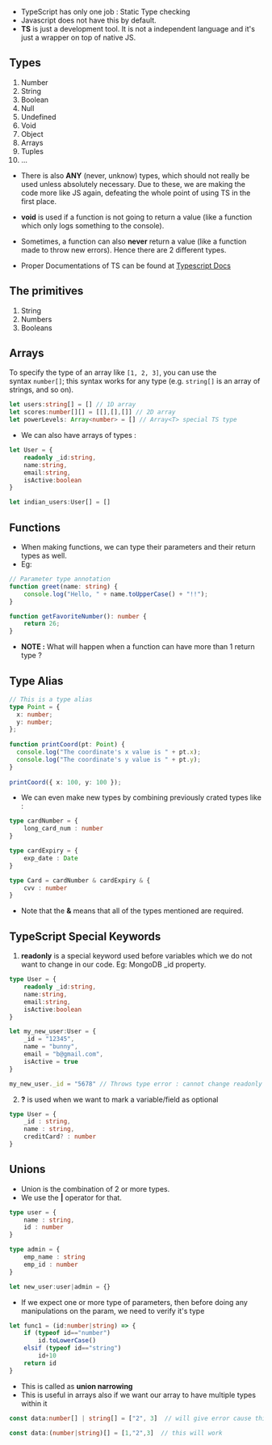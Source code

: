 - TypeScript has only one job : Static Type checking
- Javascript does not have this by default.
- **TS** is just a development tool. It is not a independent language and it's just a wrapper on top of native JS.

## Types 

1. Number 
2. String 
3. Boolean
4. Null
5. Undefined 
6. Void 
7. Object 
8. Arrays
9. Tuples
10. ...

- There is also **ANY** (never, unknow) types, which should not really be used unless absolutely necessary. Due to these, we are making the code more like JS again, defeating the whole point of using TS in the first place.
- **void** is used if a function is not going to return a value (like a function which only logs something to the console).
- Sometimes, a function can also **never** return a value (like a function made to throw new errors). Hence there are 2 different types. 

- Proper Documentations of TS can be found at [Typescript Docs](https://www.typescriptlang.org/docs/handbook/2/everyday-types.html#the-primitives-string-number-and-boolean)

## The primitives

1. String 
2. Numbers 
3. Booleans

## Arrays 

To specify the type of an array like `[1, 2, 3]`, you can use the syntax `number[]`; this syntax works for any type (e.g. `string[]` is an array of strings, and so on).

```typescript
let users:string[] = [] // 1D array
let scores:number[][] = [[],[],[]] // 2D array
let powerLevels: Array<number> = [] // Array<T> special TS type
```
- We can also have arrays of types :
```typescript
let User = {
	readonly _id:string,
	name:string,
	email:string,
	isActive:boolean
}

let indian_users:User[] = []
```

## Functions 

- When making functions, we can type their parameters and their return types as well.
- Eg:
```Typescript
// Parameter type annotation
function greet(name: string) {
	console.log("Hello, " + name.toUpperCase() + "!!");
}
```

```Typescript
function getFavoriteNumber(): number {
	return 26;
}
```

- **NOTE :** What will happen when a function can have more than 1 return type ?

## Type Alias 

```Typescript
// This is a type alias
type Point = {
  x: number;
  y: number;
};
 
function printCoord(pt: Point) {
  console.log("The coordinate's x value is " + pt.x);
  console.log("The coordinate's y value is " + pt.y);
}
 
printCoord({ x: 100, y: 100 });
```

- We can even make new types by combining previously crated types like : 
```typescript
type cardNumber = {
	long_card_num : number
}

type cardExpiry = {
	exp_date : Date
}

type Card = cardNumber & cardExpiry & {
	cvv : number
}
```
- Note that the **&** means that all of the types mentioned are required.

## TypeScript Special Keywords

1. **readonly** is a special keyword used before variables which we do not want to change in our code. Eg: MongoDB \_id property.
```typescript
type User = {
	readonly _id:string,
	name:string,
	email:string,
	isActive:boolean
}

let my_new_user:User = {
	_id = "12345",
	name = "bunny",
	email = "b@gmail.com",
	isActive = true
}

my_new_user._id = "5678" // Throws type error : cannot change readonly property
```

2. **?** is used when we want to mark a variable/field as optional

```Typescript
type User = {
	_id : string,
	name : string,
	creditCard? : number 
}
```


## Unions

- Union is the combination of 2 or more types.
- We use the **|** operator for that.

```typescript
type user = {
	name : string,
	id : number
}

type admin = {
	emp_name : string
	emp_id : number
}

let new_user:user|admin = {}
```
- If we expect one or more type of parameters, then before doing any manipulations on the param, we need to verify it's type
```typescript
let func1 = (id:number|string) => {
	if (typeof id=="number")
		id.toLowerCase()
	elsif (typeof id=="string")
		id+10
	return id
}
```
- This is called as **union narrowing**
- This is useful in arrays also if we want our array to have multiple types within it 
```typescript
const data:number[] | string[] = ["2", 3]  // will give error cause this means that data can be either complete array of numbers or complete array of strings

const data:(number|string)[] = [1,"2",3]  // this will work
```